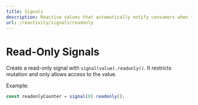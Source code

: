 ```yaml
---
title: Signals
description: Reactive values that automatically notify consumers when their value changes, enabling fine-grained reactivity and lazy evaluation.
url: /reactivity/signals/readonly
---
```


# Read-Only Signals

Create a read-only signal with `signal(value).readonly()`. It restricts mutation and only allows access to the value.

Example:

```typescript
const readonlyCounter = signal(0).readonly();
```
